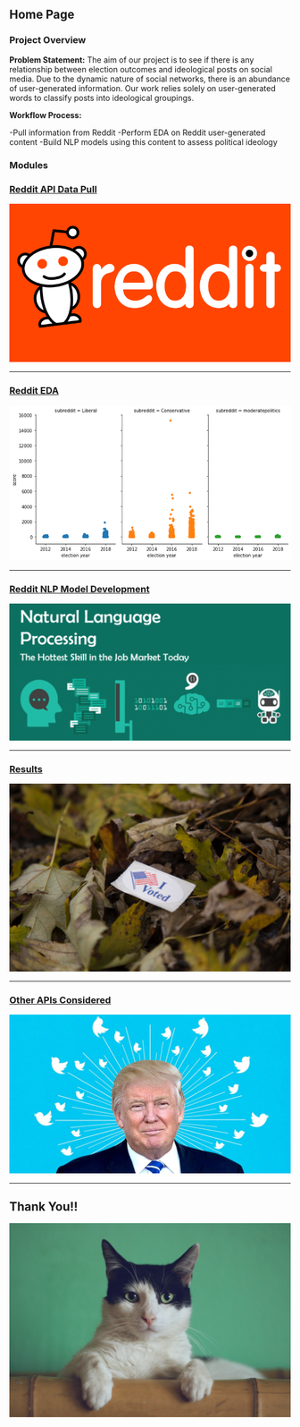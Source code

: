 ## Home Page

### Project Overview

**Problem Statement:** The aim of our project is to see if there is any relationship between election outcomes and ideological posts on social media. Due to the dynamic nature of social networks, there is an abundance of user-generated information. Our work relies solely on user-generated words to classify posts into ideological groupings.

**Workflow Process:**

-Pull information from Reddit
-Perform EDA on Reddit user-generated content
-Build NLP models using this content to assess political ideology



### Modules

### [Reddit API Data Pull](https://nlp-election-predictions.github.io/elections/pages/reddit-api-pull.md)
[<img src="images/reddit.png?raw=true"/>](https://nlp-election-predictions.github.io/elections/pages/reddit-api-pull.md)

---
### [Reddit EDA](https://nlp-election-predictions.github.io/elections/pages/reddit-eda.md)
[<img src="images/reddit_score.png?raw=true"/>](https://nlp-election-predictions.github.io/elections/pages/eddit-eda.md)

---

### [Reddit NLP Model Development](https://nlp-election-predictions.github.io/elections/pages/nlp-model-dev.md)
[<img src="images/nlp-pic.png?raw=true"/>](https://nlp-election-predictions.github.io/elections/pages/nlp-model-dev.md)

---

### [Results](https://nlp-election-predictions.github.io/elections/pages/results.md)
[<img src="images/voting.jpg?raw=true"/>](https://nlp-election-predictions.github.io/elections/pages/results.md)

---

### [Other APIs Considered](https://nlp-election-predictions.github.io/elections/pages/other-api.md)
[<img src="images/twitter-donald.jpg?raw=true"/>](https://nlp-election-predictions.github.io/elections/pages/other-api.md)


---

## Thank You!!
<img src="images/cat.jpg?raw=true"/>

